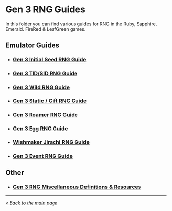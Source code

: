 # Gen 3 RNG Guides

In this folder you can find various guides for RNG in the Ruby, Sapphire, Emerald. FireRed & LeafGreen games.

## Emulator Guides
- ### [Gen 3 Initial Seed RNG Guide](https://github.com/Wi-Fi-Labs/Labs-Guides/blob/main/GEN%203/Guides/Gen3InitialSeedRNG.md)
- ### [Gen 3 TID/SID RNG Guide](https://github.com/Wi-Fi-Labs/Labs-Guides/blob/main/GEN%203/Guides/Gen3TIDSIDRNG.md)
- ### [Gen 3 Wild RNG Guide](https://github.com/Wi-Fi-Labs/Labs-Guides/blob/main/GEN%203/Guides/Gen3WildRNG.md)
- ### [Gen 3 Static / Gift RNG Guide](https://github.com/Wi-Fi-Labs/Labs-Guides/blob/main/GEN%203/Guides/Gen3StaticGiftRNG.md)
- ### [Gen 3 Roamer RNG Guide](https://github.com/Wi-Fi-Labs/Labs-Guides/blob/main/GEN%203/Guides/Gen3RoamerRNG.md)
- ### [Gen 3 Egg RNG Guide](https://github.com/Wi-Fi-Labs/Labs-Guides/blob/main/GEN%203/Guides/Gen3EggRNG.md)
- ### [Wishmaker Jirachi RNG Guide](https://github.com/Wi-Fi-Labs/Labs-Guides/blob/main/GEN%203/Guides/WishmakerRNG.md)
- ### [Gen 3 Event RNG Guide](https://github.com/Wi-Fi-Labs/Labs-Guides/blob/main/GEN%203/Guides/Gen3EventRNG.md)

## Other
- ### [Gen 3 RNG Miscellaneous Definitions & Resources](https://github.com/Wi-Fi-Labs/Labs-Guides/blob/main/GEN%203/Guides/Gen3MiscRNG.md)

***
_[< Back to the main page](https://github.com/Wi-Fi-Labs/Labs-Guides)_